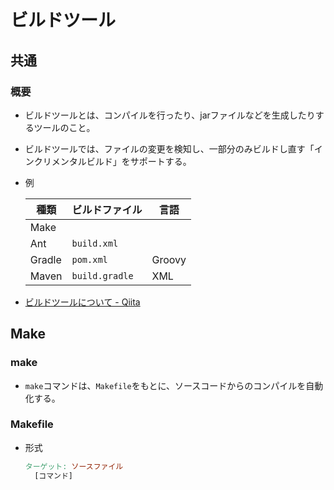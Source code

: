 # ビルドツール

## 共通

### 概要

- ビルドツールとは、コンパイルを行ったり、jarファイルなどを生成したりするツールのこと。
- ビルドツールでは、ファイルの変更を検知し、一部分のみビルドし直す「インクリメンタルビルド」をサポートする。

- 例

  | 種類   | ビルドファイル | 言語   |
  | ------ | -------------- | ------ |
  | Make   |                |        |
  | Ant    | `build.xml`    |        |
  | Gradle | `pom.xml`      | Groovy |
  | Maven  | `build.gradle` | XML    |

- [ビルドツールについて - Qiita](https://qiita.com/yskuma6684/items/62f31ffc6e5580500e31)

## Make

### make

- `make`コマンドは、`Makefile`をもとに、ソースコードからのコンパイルを自動化する。

### Makefile

- 形式

  ```makefile
  ターゲット: ソースファイル
    [コマンド]
  ```
